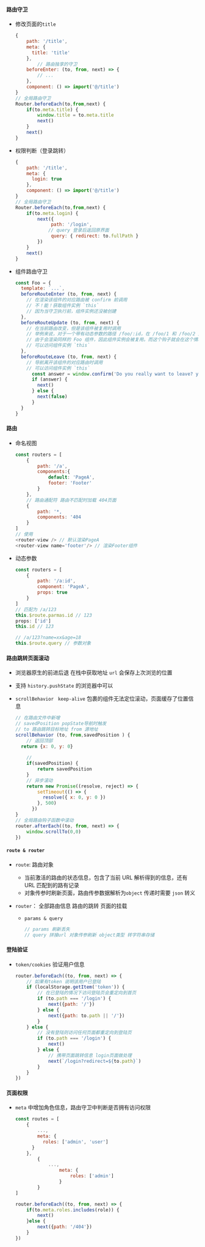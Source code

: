 #### 路由守卫

+ 修改页面的`title`

  ```js
  {
      path: '/title',
      meta: {
  		title: 'title'
      },
          // 路由独享的守卫
      beforeEnter: (to, from, next) => {
          // ...
      },
      component: () => import('@/title')
  }
  // 全局路由守卫
  Router.beforeEach(to,from,next) {
      if(to.meta.title) {
          window.title = to.meta.title
          next()
      }
      next()
  }
  ```

+ 权限判断（登录跳转）

  ```js
  {
      path: '/title',
      meta: {
  		login: true
      },
      component: () => import('@/title')
  }
  // 全局路由守卫
  Router.beforeEach(to,from,next) {
      if(to.meta.login) {
          next({
               path: '/login',
              // query 登录后返回原界面
               query: { redirect: to.fullPath }
          })
      }
      next()
  }
  ```

+ 组件路由守卫

  ```js
  const Foo = {
    template: `...`,
    beforeRouteEnter (to, from, next) {
      // 在渲染该组件的对应路由被 confirm 前调用
      // 不！能！获取组件实例 `this`
      // 因为当守卫执行前，组件实例还没被创建
    },
    beforeRouteUpdate (to, from, next) {
      // 在当前路由改变，但是该组件被复用时调用
      // 举例来说，对于一个带有动态参数的路径 /foo/:id，在 /foo/1 和 /foo/2 之间跳转的时候，
      // 由于会渲染同样的 Foo 组件，因此组件实例会被复用。而这个钩子就会在这个情况下被调用。
      // 可以访问组件实例 `this`
    },
    beforeRouteLeave (to, from, next) {
      // 导航离开该组件的对应路由时调用
      // 可以访问组件实例 `this`
        const answer = window.confirm('Do you really want to leave? you have unsaved changes!')
        if (answer) {
          next()
        } else {
          next(false)
        }
    }
  }
  ```

#### 路由

+ 命名视图

  ```js
  const routers = [
      {
          path: '/a',
          components:{
              default: 'PageA',
              footer: 'Footer'
          }
      },
      // 路由通配符 路由不匹配时加载 404页面
      {
          path: '*,
          components: '404
      }
  ]
  // 使用
  <router-view /> // 默认渲染PageA
  <router-view name='footer'/> // 渲染Footer组件
  ```

+ 动态参数

  ```js
  const routers = [
      {
          path: '/a:id',
          component: 'PageA',
          props: true
      }
  ]
  // 匹配为 /a/123
  this.$route.parmas.id // 123
  props: ['id']
  this.id // 123
  
  // /a/123?name=xx&age=18
  this.$route.query // 参数对象
  ```

#### 路由跳转页面滚动

+ 浏览器原生的前进后退 在栈中获取地址 `url` 会保存上次浏览的位置

+ 支持 `history.pushState` 的浏览器中可以

+ `scrollBehavior `  `keep-alive` 包裹的组件无法定位滚动，页面缓存了位置信息

  ```js
  // 在路由文件中新增
  // savedPosition popState导航时触发
  // to 路由跳转目标地址 from 源地址
  scrollBehavior (to, from,savedPosition ) {
      // 返回顶部 
  	return {x: 0, y: 0}
      
      // 
      if(savedPosition) {
          return savedPosition
      }
      // 异步滚动
      return new Promise((resolve, reject) => {
          setTimeout(() => {
            resolve({ x: 0, y: 0 })
          }, 500)
        })
  }
  // 全局路由钩子函数中滚动
  router.afterEach((to, from, next) => {
      window.scrollTo(0,0)
  })
  ```

#### `route & router`

+ `route`: 路由对象
  + 当前激活的路由的状态信息，包含了当前 URL 解析得到的信息，还有 URL 匹配到的路有记录
  + 对象传参时刷新页面，路由传参数据解析为`object` 传递时需要 `json` 转义
  
+ `router`： 全部路由信息 路由的跳转 页面的挂载

  + `params & query`

    ```js
    // params 刷新丢失
    // query 拼接url 对象传参刷新 object类型 转字符串存储
    ```

    

#### 登陆验证

+ `token/cookies` 验证用户信息

  ```js
  router.beforeEach((to, from, next) => {
      // 如果有token 说明该用户已登陆
      if (localStorage.getItem('token')) {
          // 在已登陆的情况下访问登陆页会重定向到首页
          if (to.path === '/login') {
              next({path: '/'})
          } else {
              next({path: to.path || '/'})
          }
      } else {
          // 没有登陆则访问任何页面都重定向到登陆页
          if (to.path === '/login') {
              next()
          } else {
              // 携带页面跳转信息 login页面做处理
              next(`/login?redirect=${to.path}`)
          }
      }
  })
  ```

  

#### 页面权限

+ `meta` 中增加角色信息，路由守卫中判断是否拥有访问权限

  ```js
  const routes = [
      {
          ...,
          meta: {
          	roles: ['admin', 'user']
  	    }
      },
          {
              ...,
                  meta: {
                      roles: ['admin']  
                  }
          }
  ]
  
  router.beforeEach((to, from, next) => {
      if(to.meta.roles.includes(role)) {
          next()
      }else {
          next({path: '/404'})
      }
  }) 
  ```

  